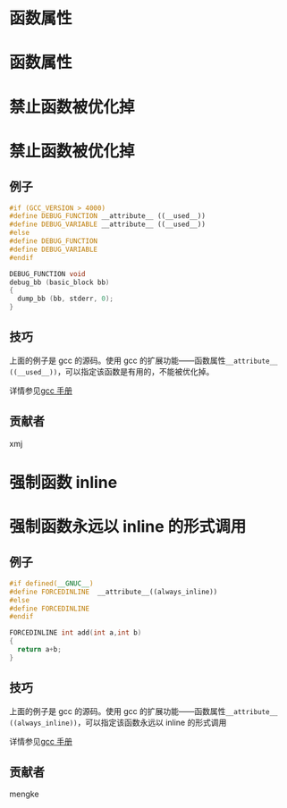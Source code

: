 # 函数属性

# 函数属性

# 禁止函数被优化掉

# 禁止函数被优化掉

## 例子

```cpp
#if (GCC_VERSION > 4000)
#define DEBUG_FUNCTION __attribute__ ((__used__))
#define DEBUG_VARIABLE __attribute__ ((__used__))
#else 
#define DEBUG_FUNCTION
#define DEBUG_VARIABLE
#endif

DEBUG_FUNCTION void
debug_bb (basic_block bb)
{
  dump_bb (bb, stderr, 0);
} 
```

## 技巧

上面的例子是 gcc 的源码。使用 gcc 的扩展功能——函数属性`__attribute__ ((__used__))`，可以指定该函数是有用的，不能被优化掉。

详情参见[gcc 手册](https://gcc.gnu.org/onlinedocs/gcc/Function-Attributes.html#Function-Attributes)

## 贡献者

xmj

# 强制函数 inline

# 强制函数永远以 inline 的形式调用

## 例子

```cpp
#if defined(__GNUC__)
#define FORCEDINLINE  __attribute__((always_inline))
#else 
#define FORCEDINLINE
#endif

FORCEDINLINE int add(int a,int b)
{
  return a+b;
} 
```

## 技巧

上面的例子是 gcc 的源码。使用 gcc 的扩展功能——函数属性`__attribute__ ((always_inline))`，可以指定该函数永远以 inline 的形式调用

详情参见[gcc 手册](https://gcc.gnu.org/onlinedocs/gcc/Inline.html)

## 贡献者

mengke